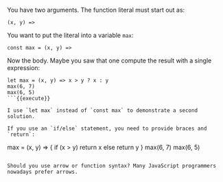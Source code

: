 You have two arguments. The function literal must start out as:

`(x, y) =>`

You want to put the literal into a variable `max`:

`const max = (x, y) =>`

Now the body. Maybe you saw that one compute the result with a single expression:

```
let max = (x, y) => x > y ? x : y
max(6, 7)
max(6, 5)
```{{execute}}

I use `let max` instead of `const max` to demonstrate a second solution. 

If you use an `if/else` statement, you need to provide braces and `return`:

```
max = (x, y) => {
  if (x > y) return x
  else return y
}
max(6, 7)
max(6, 5)
```{{execute}}

Should you use arrow or function syntax? Many JavaScript programmers nowadays prefer arrows.
